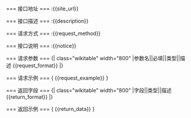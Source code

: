 === 接口地址 === 
:{{site_url}}

=== 接口描述 === 
:{{description}}

=== 请求方式 === 
:{{request_method}}

=== 接口说明 === 
:{{notice}}

=== 请求参数 === 
{| class="wikitable" width="800"
|参数名||必填||类型||描述
{{request_format}}
|}

=== 请求示例 === 
{
    {{request_example}}
}

=== 返回字段 === 
{| class="wikitable" width="800"
|字段||类型||描述
{{return_format}}
|}

=== 返回示例 === 
{
    {{return_data}}
}